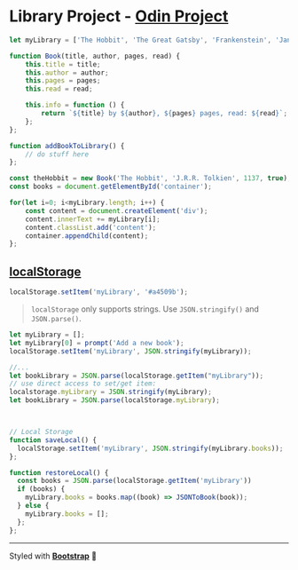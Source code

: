 # Library Project - [Odin Project](https://www.theodinproject.com/courses/javascript/lessons/library)

```js
let myLibrary = ['The Hobbit', 'The Great Gatsby', 'Frankenstein', 'Jane Eyre'];

function Book(title, author, pages, read) {
    this.title = title;
    this.author = author;
    this.pages = pages;
    this.read = read;

    this.info = function () {
        return `${title} by ${author}, ${pages} pages, read: ${read}`;
    };
};

function addBookToLibrary() {
    // do stuff here
};

const theHobbit = new Book('The Hobbit', 'J.R.R. Tolkien', 1137, true);
const books = document.getElementById('container');

for(let i=0; i<myLibrary.length; i++) {
    const content = document.createElement('div');
    content.innerText += myLibrary[i];
    content.classList.add('content');
    container.appendChild(content);
};
```

## [localStorage](https://developer.mozilla.org/en-US/docs/Web/API/Web_Storage_API/Using_the_Web_Storage_API)

```js
localStorage.setItem('myLibrary', '#a4509b');
```

> `localStorage` only supports strings. Use `JSON.stringify()` and `JSON.parse()`.

```js
let myLibrary = [];
let myLibrary[0] = prompt('Add a new book');
localStorage.setItem('myLibrary', JSON.stringify(myLibrary));

//...
let bookLibrary = JSON.parse(localStorage.getItem("myLibrary"));
// use direct access to set/get item:
localstorage.myLibrary = JSON.stringify(myLibrary);
let bookLibrary = JSON.parse(localStorage.myLibrary);



// Local Storage
function saveLocal() {
  localStorage.setItem('myLibrary', JSON.stringify(myLibrary.books));
};

function restoreLocal() {
  const books = JSON.parse(localStorage.getItem('myLibrary'))
  if (books) {
    myLibrary.books = books.map((book) => JSONToBook(book));
  } else {
    myLibrary.books = [];
  };
};
```

_ _ _

Styled with **[Bootstrap](https://getbootstrap.com/)** 🥰